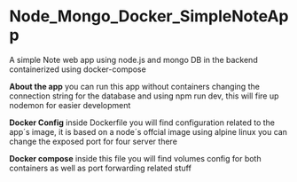 # Node_Mongo_Docker_SimpleNoteApp
A simple Note web app using node.js and mongo DB in the backend containerized using docker-compose

**About the app**
you can run this app without containers changing the connection string for the database and using npm run dev, this will fire up nodemon for easier development


**Docker Config**
inside Dockerfile you will find configuration related to the app´s image, it is based on a node´s offcial image using  alpine linux 
you can change the exposed port for four server there

**Docker compose**
inside this file you will find volumes config for both containers as well as port forwarding related stuff

